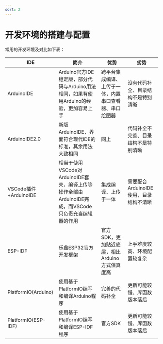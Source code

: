 ```yaml
---
sort: 2
---
```


# 开发环境的搭建与配置

常用的开发环境及对比如下表：

|IDE|简介|优势|劣势|
|----------------------|------------------------------------------------------------|------------------------------------------------------|---------------------------------------|
|ArduinoIDE|Arduino官方IDE稳定版，部分代码与Arduino用法相同，如果有使用Arduino的经验，更加容易上手|跨平台集成编译、上传于一体，内置串口查看器、串口绘图器|没有代码补全、目录结构不是特别清晰|
|ArduinoIDE2.0|新版ArduinoIDE，界面符合现代IDE的标准，其余用法大致相同|同上|代码补全不完善、目录结构不是特别清晰|
|VSCode插件+ArduinoIDE|相当于使用VSCode对ArduinoIDE套壳，编译上传等操作全部由ArduinoIDE完成，而VSCode只负责充当编辑器的作用|集成编译、上传于一体|需要配合ArduinoIDE使用，目录结构不清晰|
|ESP-IDF|乐鑫ESP32官方开发框架|官方SDK，更加贴近底层，相比Arduino方式保真度高|上手难度较高、环境配置较复杂|
|PlatformIO(Arduino)|使用基于PlatformIO编写和编译Arduino程序|完善的代码补全|更新可能较慢、库函数版本落后|
|PlatformIO(ESP-IDF)|使用基于PlatformIO编写和编译ESP-IDF程序|官方SDK|更新可能较慢、库函数版本落后|
